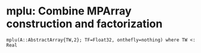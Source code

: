 # mplu: Combine MPArray construction and factorization
```@docs
mplu(A::AbstractArray{TW,2}; TF=Float32, onthefly=nothing) where TW <: Real
```
